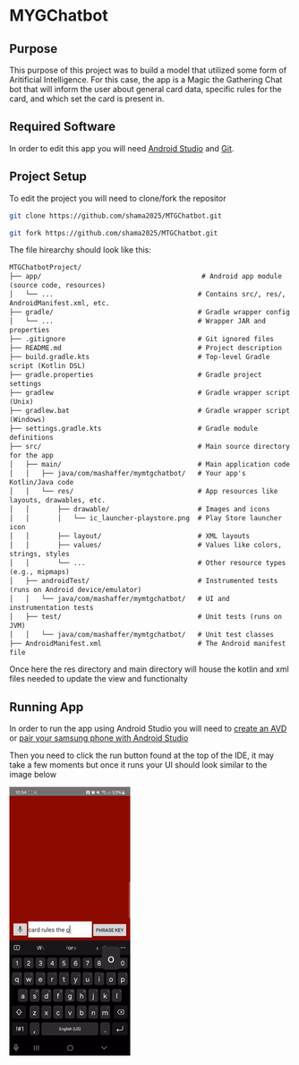 # MYGChatbot

## Purpose
This purpose of this project was to build a model that utilized some form of Aritificial Intelligence. For this case, the app is a Magic the Gathering Chat bot that will inform the user about general card data, specific rules for the card, and which set the card is present in.

## Required Software
In order to edit this app you will need [Android Studio](https://developer.android.com/studio?gad_source=1&gbraid=0AAAAAC-IOZkRzVkn0T9vu-nf8JLBf_Npv&gclid=CjwKCAjwn6LABhBSEiwAsNJrjsjog51mW--a_QL9c6xkyRMb3EgyC82dCQrEod5DDqDwcQY-nwiChhoC7uMQAvD_BwE&gclsrc=aw.ds) and [Git](https://git-scm.com/).

## Project Setup
To edit the project you will need to clone/fork the repositor
```sh
git clone https://github.com/shama2025/MTGChatbot.git
```
```sh
git fork https://github.com/shama2025/MTGChatbot.git
```
The file hirearchy should look like this:
```
MTGChatbotProject/
├── app/                                        # Android app module (source code, resources)
│   └── ...                                    # Contains src/, res/, AndroidManifest.xml, etc.
├── gradle/                                    # Gradle wrapper config
│   └── ...                                    # Wrapper JAR and properties
├── .gitignore                                 # Git ignored files
├── README.md                                  # Project description
├── build.gradle.kts                           # Top-level Gradle script (Kotlin DSL)
├── gradle.properties                          # Gradle project settings
├── gradlew                                    # Gradle wrapper script (Unix)
├── gradlew.bat                                # Gradle wrapper script (Windows)
├── settings.gradle.kts                        # Gradle module definitions
├── src/                                       # Main source directory for the app
│   ├── main/                                  # Main application code
│   │   ├── java/com/mashaffer/mymtgchatbot/   # Your app's Kotlin/Java code
│   │   └── res/                               # App resources like layouts, drawables, etc.
│   │       ├── drawable/                      # Images and icons
│   │       │   └── ic_launcher-playstore.png  # Play Store launcher icon
│   │       ├── layout/                        # XML layouts
│   │       ├── values/                        # Values like colors, strings, styles
│   │       └── ...                            # Other resource types (e.g., mipmaps)
│   ├── androidTest/                           # Instrumented tests (runs on Android device/emulator)
│   │   └── java/com/mashaffer/mymtgchatbot/   # UI and instrumentation tests
│   ├── test/                                  # Unit tests (runs on JVM)
│   │   └── java/com/mashaffer/mymtgchatbot/   # Unit test classes
├── AndroidManifest.xml                        # The Android manifest file

```

Once here the res directory and main directory will house the kotlin and xml files needed to update the view and functionalty

## Running App
In order to run the app using Android Studio you will need to [create an AVD](https://developer.android.com/studio/run/managing-avds) or [pair your samsung phone with Android Studio](https://developer.android.com/codelabs/basic-android-kotlin-compose-connect-device#0)

Then you need to click the run button found at the top of the IDE, it may take a few moments but once it runs your UI should look similar to the image below

![appMainActivity](assets/appMainActivity.gif)


